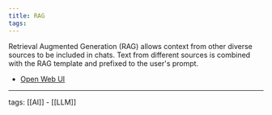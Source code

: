```yaml
---
title: RAG
tags:
---
```


Retrieval Augmented Generation (RAG) allows context from other diverse sources to be included in chats. Text from different sources is combined with the RAG template and prefixed to the user's prompt.  

- [Open Web UI](https://docs.openwebui.com/tutorial/rag)

---

tags: [[AI]] - [[LLM]]